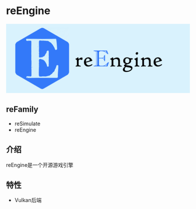 # reEngine

![reEngine](reEngine.png)

## reFamily
- reSimulate
- reEngine

## 介绍
reEngine是一个开源游戏引擎

## 特性
- Vulkan后端
